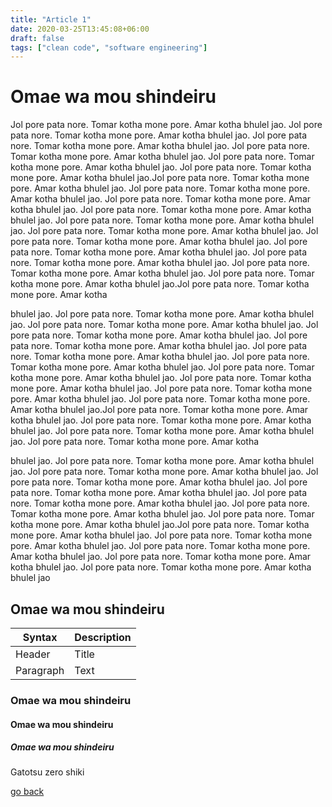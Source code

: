 ```yaml
---
title: "Article 1"
date: 2020-03-25T13:45:08+06:00
draft: false
tags: ["clean code", "software engineering"]
---
```


# Omae wa mou shindeiru

Jol pore pata nore. Tomar kotha mone pore. Amar kotha bhulel jao. Jol pore pata nore. Tomar kotha mone pore. Amar kotha bhulel jao. Jol pore pata nore. Tomar kotha mone pore. Amar kotha bhulel jao. Jol pore pata nore. Tomar kotha mone pore. Amar kotha bhulel jao. Jol pore pata nore. Tomar kotha mone pore. Amar kotha bhulel jao. Jol pore pata nore. Tomar kotha mone pore. Amar kotha bhulel jao.Jol pore pata nore. Tomar kotha mone pore. Amar kotha bhulel jao. Jol pore pata nore. Tomar kotha mone pore. Amar kotha bhulel jao. Jol pore pata nore. Tomar kotha mone pore. Amar kotha bhulel jao. Jol pore pata nore. Tomar kotha mone pore. Amar kotha bhulel jao. Jol pore pata nore. Tomar kotha mone pore. Amar kotha bhulel jao. Jol pore pata nore. Tomar kotha mone pore. Amar kotha bhulel jao. Jol pore pata nore. Tomar kotha mone pore. Amar kotha bhulel jao. Jol pore pata nore. Tomar kotha mone pore. Amar kotha bhulel jao. Jol pore pata nore. Tomar kotha mone pore. Amar kotha bhulel jao. Jol pore pata nore. Tomar kotha mone pore. Amar kotha bhulel jao. Jol pore pata nore. Tomar kotha mone pore. Amar kotha bhulel jao.Jol pore pata nore. Tomar kotha mone pore. Amar kotha 

bhulel jao. Jol pore pata nore. Tomar kotha mone pore. Amar kotha bhulel jao. Jol pore pata nore. Tomar kotha mone pore. Amar kotha bhulel jao. Jol pore pata nore. Tomar kotha mone pore. Amar kotha bhulel jao. Jol pore pata nore. Tomar kotha mone pore. Amar kotha bhulel jao. Jol pore pata nore. Tomar kotha mone pore. Amar kotha bhulel jao. Jol pore pata nore. Tomar kotha mone pore. Amar kotha bhulel jao. Jol pore pata nore. Tomar kotha mone pore. Amar kotha bhulel jao. Jol pore pata nore. Tomar kotha mone pore. Amar kotha bhulel jao. Jol pore pata nore. Tomar kotha mone pore. Amar kotha bhulel jao. Jol pore pata nore. Tomar kotha mone pore. Amar kotha bhulel jao.Jol pore pata nore. Tomar kotha mone pore. Amar kotha bhulel jao. Jol pore pata nore. Tomar kotha mone pore. Amar kotha bhulel jao. Jol pore pata nore. Tomar kotha mone pore. Amar kotha bhulel jao. Jol pore pata nore. Tomar kotha mone pore. Amar kotha 

bhulel jao. Jol pore pata nore. Tomar kotha mone pore. Amar kotha bhulel jao. Jol pore pata nore. Tomar kotha mone pore. Amar kotha bhulel jao. Jol pore pata nore. Tomar kotha mone pore. Amar kotha bhulel jao. Jol pore pata nore. Tomar kotha mone pore. Amar kotha bhulel jao. Jol pore pata nore. Tomar kotha mone pore. Amar kotha bhulel jao. Jol pore pata nore. Tomar kotha mone pore. Amar kotha bhulel jao. Jol pore pata nore. Tomar kotha mone pore. Amar kotha bhulel jao.Jol pore pata nore. Tomar kotha mone pore. Amar kotha bhulel jao. Jol pore pata nore. Tomar kotha mone pore. Amar kotha bhulel jao. Jol pore pata nore. Tomar kotha mone pore. Amar kotha bhulel jao. Jol pore pata nore. Tomar kotha mone pore. Amar kotha bhulel jao. Jol pore pata nore. Tomar kotha mone pore. Amar kotha bhulel jao

## Omae wa mou shindeiru

| Syntax      | Description |
| ----------- | ----------- |
| Header      | Title       |
| Paragraph   | Text        |

### Omae wa mou shindeiru

#### Omae wa mou shindeiru

##### Omae wa mou shindeiru

Gatotsu zero shiki

[go back](/)